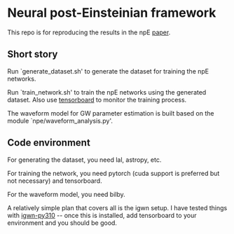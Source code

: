 # Neural post-Einsteinian framework

This repo is for reproducing the results in the npE [paper](https://arxiv.org/abs/2403.18936).

## Short story

Run `generate_dataset.sh' to generate the dataset for training the npE networks.

Run `train_network.sh' to train the npE networks using the generated dataset. Also use [tensorboard](https://pytorch.org/tutorials/recipes/recipes/tensorboard_with_pytorch.html) to monitor the training process.

The waveform model for GW parameter estimation is built based on the module `npe/waveform_analysis.py'.

## Code environment

For generating the dataset, you need lal, astropy, etc. 

For training the network, you need pytorch (cuda support is preferred but not necessary) and tensorboard.

For the waveform model, you need bilby.

A relatively simple plan that covers all is the igwn setup. I have tested things with [igwn-py310](https://computing.docs.ligo.org/conda/environments/igwn-py310.html) -- once this is installed, add tensorboard to your environment and you should be good. 
